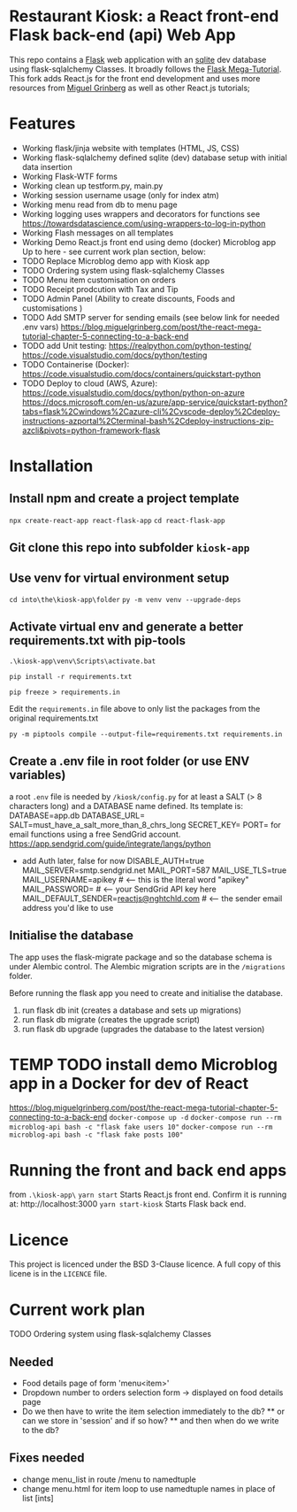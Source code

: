 # Restaurant Kiosk: a React front-end Flask back-end (api) Web App
This repo contains a [Flask](https://palletsprojects.com/p/flask/) web application with an [sqlite](https://sqlite.org/) dev database using flask-sqlalchemy Classes. It broadly follows the [Flask Mega-Tutorial](https://blog.miguelgrinberg.com/post/the-flask-mega-tutorial-part-i-hello-world).
This fork adds React.js for the front end development and uses more resources from [Miguel Grinberg](https://blog.miguelgrinberg.com/) as well as other React.js tutorials;

# Features
- Working flask/jinja website with templates (HTML, JS, CSS)
- Working flask-sqlalchemy defined sqlite (dev) database setup with initial data insertion
- Working Flask-WTF forms
- Working clean up testform.py, main.py
- Working session username usage (only for index atm)
- Working menu read from db to menu page
- Working logging uses wrappers and decorators for functions
    see https://towardsdatascience.com/using-wrappers-to-log-in-python
- Working Flash messages on all templates
- Working Demo React.js front end using demo (docker) Microblog app
Up to here - see current work plan section, below:
- TODO Replace Microblog demo app with Kiosk app
- TODO Ordering system using flask-sqlalchemy Classes
- TODO Menu item customisation on orders
- TODO Receipt prodcution with Tax and Tip
- TODO Admin Panel (Ability to create discounts, Foods and customisations )
- TODO Add SMTP server for sending emails (see below link for needed .env vars)
    https://blog.miguelgrinberg.com/post/the-react-mega-tutorial-chapter-5-connecting-to-a-back-end
- TODO add Unit testing: https://realpython.com/python-testing/
    https://code.visualstudio.com/docs/python/testing
- TODO Containerise (Docker): https://code.visualstudio.com/docs/containers/quickstart-python
- TODO Deploy to cloud (AWS, Azure): https://code.visualstudio.com/docs/python/python-on-azure
https://docs.microsoft.com/en-us/azure/app-service/quickstart-python?tabs=flask%2Cwindows%2Cazure-cli%2Cvscode-deploy%2Cdeploy-instructions-azportal%2Cterminal-bash%2Cdeploy-instructions-zip-azcli&pivots=python-framework-flask

# Installation
## Install npm and create a project template
`npx create-react-app react-flask-app`
`cd react-flask-app`

## Git clone this repo into subfolder `kiosk-app`

## Use venv for virtual environment setup
`cd into\the\kiosk-app\folder`
`py -m venv venv --upgrade-deps`

## Activate virtual env and generate a better requirements.txt with pip-tools
`.\kiosk-app\venv\Scripts\activate.bat`

`pip install -r requirements.txt`

`pip freeze > requirements.in`

Edit the `requirements.in` file above to only list the packages from the original requirements.txt

`py -m piptools compile --output-file=requirements.txt requirements.in`

## Create a .env file in root folder (or use ENV variables)
a root `.env` file is needed by `/kiosk/config.py` for at least a SALT (> 8 characters long) and a DATABASE name defined. Its template is:
    DATABASE=app.db
    DATABASE_URL=
    SALT=must_have_a_salt_more_than_8_chrs_long
    SECRET_KEY=
    PORT=
for email functions using a free SendGrid account. https://app.sendgrid.com/guide/integrate/langs/python 
- add Auth later, false for now
    DISABLE_AUTH=true
    MAIL_SERVER=smtp.sendgrid.net
    MAIL_PORT=587
    MAIL_USE_TLS=true
    MAIL_USERNAME=apikey    # <-- this is the literal word "apikey"
    MAIL_PASSWORD=          # <-- your SendGrid API key here
    MAIL_DEFAULT_SENDER=reactjs@nghtchld.com    # <-- the sender email address you'd like to use

## Initialise the database
The app uses the flask-migrate package and so the database schema is under Alembic control. The Alembic migration scripts are in the `/migrations` folder.

Before running the flask app you need to create and initialise the database.
1. run flask db init (creates a database and sets up migrations)
2. run flask db migrate (creates the upgrade script)
3. run flask db upgrade (upgrades the database to the latest version)

# TEMP TODO install demo Microblog app in a Docker for dev of React
https://blog.miguelgrinberg.com/post/the-react-mega-tutorial-chapter-5-connecting-to-a-back-end
`docker-compose up -d`
`docker-compose run --rm microblog-api bash -c "flask fake users 10"`
`docker-compose run --rm microblog-api bash -c "flask fake posts 100"`

# Running the front and back end apps
from `.\kiosk-app\`
`yarn start` Starts React.js front end. Confirm it is running at: http://localhost:3000
`yarn start-kiosk` Starts Flask back end.

# Licence
This project is licenced under the BSD 3-Clause licence. A full copy of this licene is in the `LICENCE` file.

# Current work plan
TODO Ordering system using flask-sqlalchemy Classes
## Needed
* Food details page of form 'menu\<item>'
* Dropdown number to orders selection form -> displayed on food details page
* Do we then have to write the item selection immediately to the db?
** or can we store in 'session' and if so how?
** and then when do we write to the db?

## Fixes needed
* change menu_list in route /menu to namedtuple
* change menu.html for item loop to use namedtuple names in place of list [ints]
